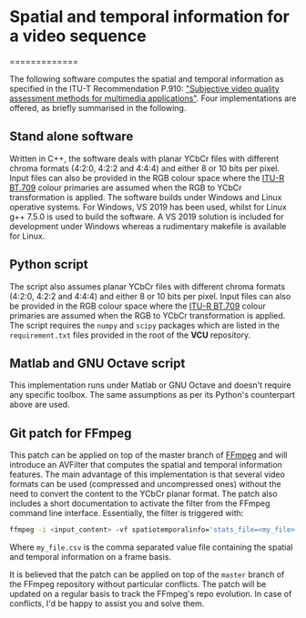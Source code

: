 # Spatial and temporal information for a video sequence
=============

The following software computes the spatial and temporal information as specified in the ITU-T Recommendation P.910: ["Subjective video quality assessment methods for multimedia applications"](https://www.itu.int/rec/T-REC-P.910-200804-I/en). Four implementations are offered, as briefly summarised in the following.

## Stand alone software
Written in C++, the software deals with planar YCbCr files with different chroma formats (4:2:0, 4:2:2 and 4:4:4) and either 8 or 10 bits per pixel. Input files can also be provided in the RGB colour space where the [ITU-R BT.709](https://www.itu.int/dms_pubrec/itu-r/rec/bt/R-REC-BT.709-6-201506-I!!PDF-E.pdf) colour primaries are assumed when the RGB to YCbCr transformation is applied. The software builds under Windows and Linux operative systems. For Windows, VS 2019 has been used, whilst for Linux g++ 7.5.0 is used to build the software. A VS 2019 solution is included for development under Windows whereas a rudimentary makefile is available for Linux.

## Python script
The script also assumes planar YCbCr files with different chroma formats (4:2:0, 4:2:2 and 4:4:4) and either 8 or 10 bits per pixel. Input files can also be provided in the RGB colour space where the [ITU-R BT.709](https://www.itu.int/dms_pubrec/itu-r/rec/bt/R-REC-BT.709-6-201506-I!!PDF-E.pdf) colour primaries are assumed when the RGB to YCbCr transformation is applied. The script requires the `numpy` and `scipy` packages which are listed in the `requirement.txt` files provided in the root of the **VCU** repository.

## Matlab and GNU Octave script
This implementation runs under Matlab or GNU Octave and doesn't require any specific toolbox. The same assumptions as per its Python's counterpart above are used.

## Git patch for FFmpeg
This patch can be applied on top of the master branch of [FFmpeg](https://github.com/FFmpeg/FFmpeg) and will introduce an AVFilter that computes the spatial and temporal information features. The main advantage of this implementation is that several video formats can be used (compressed and uncompressed ones) without the need to convert the content to the YCbCr planar format. The patch also includes a short documentation to activate the filter from the FFmpeg command line interface. Essentially, the filter is triggered with:
```bash
ffmpeg -i <input_content> -vf spatiotemporalinfo='stats_file=<my_file>.csv' -f null dev/null
```

Where `my_file.csv` is the comma separated value file containing the spatial and temporal information on a frame basis.

It is believed that the patch can be applied on top of the `master` branch of the FFmpeg repository without particular conflicts. The patch will be updated on a regular basis to track the FFmpeg's repo evolution. In case of conflicts, I'd be happy to assist you and solve them.